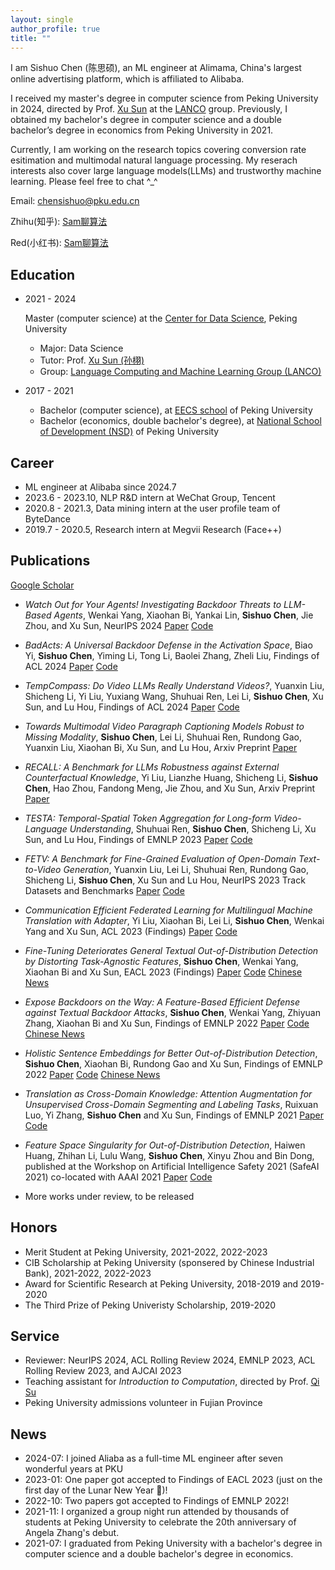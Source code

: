 ```yaml
---
layout: single
author_profile: true
title: ""
---
```


I am Sishuo Chen (陈思硕), an ML engineer at Alimama, China's largest online advertising platform, which is affiliated to Alibaba. 

I received my master's degree in computer science from Peking University in 2024, directed by Prof. [Xu Sun](https://xusun26.github.io/) at the [LANCO](https://lancopku.github.io/) group. 
Previously, I obtained my bachelor's degree in computer science and a double bachelor’s degree in economics from Peking University in 2021.

Currently, I am working on the research topics covering conversion rate esitimation and multimodal natural language processing.
My reserach interests also cover large language models(LLMs) and trustworthy machine learning.
Please feel free to chat ^_^

Email: [chensishuo@pku.edu.cn](mailto:chensishuo@pku.edu.cn)

Zhihu(知乎): [Sam聊算法](https://www.zhihu.com/people/journey-17-51/columns)

Red(小红书): [Sam聊算法](https://www.xiaohongshu.com/user/profile/5b40a80311be103d7c8cfa08?xhsshare=CopyLink&appuid=5b40a80311be103d7c8cfa08&apptime=1721415921)



## Education 

-  2021 - 2024 
    
    Master (computer science) at the [Center for Data Science](https://www.ds.pku.edu.cn/), Peking University
    
    -    Major: Data Science    
    -    Tutor: Prof. [Xu Sun (孙栩)](https://xusun.org)
    -    Group:  [Language Computing and Machine Learning Group (LANCO)](https://lancopku.github.io/)
- 2017 - 2021
    
    -    Bachelor (computer science), at [EECS school](https://eecs.pku.edu.cn/) of Peking University
    -    Bachelor (economics, double bachelor's degree), at [National School of Development (NSD)](https://en.nsd.pku.edu.cn/) of Peking University

## Career 
- ML engineer at Alibaba since 2024.7
- 2023.6 - 2023.10, NLP R&D intern at WeChat Group, Tencent
- 2020.8 - 2021.3, Data mining intern at the user profile team of ByteDance   
- 2019.7 - 2020.5, Research intern at Megvii Research (Face++) 

## Publications 
 
[Google Scholar](https://scholar.google.com/citations?user=Jn6gAIAAAAAJ&hl=en) 

- *Watch Out for Your Agents! Investigating Backdoor Threats to LLM-Based Agents*, Wenkai Yang, Xiaohan Bi, Yankai Lin, **Sishuo Chen**, Jie Zhou, and Xu Sun, NeurIPS 2024 [Paper](https://arxiv.org/abs/2402.11208) [Code](https://github.com/lancopku/agent-backdoor-attacks)

- *BadActs: A Universal Backdoor Defense in the Activation Space*, Biao Yi, **Sishuo Chen**, Yiming Li, Tong Li, Baolei Zhang, Zheli Liu, Findings of ACL 2024 [Paper](https://arxiv.org/abs/2405.11227) [Code](https://github.com/clearloveclearlove/BadActs)

- *TempCompass: Do Video LLMs Really Understand Videos?*, Yuanxin Liu, Shicheng Li, Yi Liu, Yuxiang Wang, Shuhuai Ren, Lei Li, **Sishuo Chen**, Xu Sun, and Lu Hou, Findings of ACL 2024 [Paper](https://arxiv.org/abs/2403.00476) [Code](https://arxiv.org/abs/2403.00476)

- *Towards Multimodal Video Paragraph Captioning Models Robust to Missing Modality*, **Sishuo Chen**, Lei Li,  Shuhuai Ren, Rundong Gao, Yuanxin Liu, Xiaohan Bi, Xu Sun, and Lu Hou, Arxiv Preprint [Paper](https://arxiv.org/abs/2403.19221)

- *RECALL: A Benchmark for LLMs Robustness against External Counterfactual Knowledge*, Yi Liu, Lianzhe Huang, Shicheng Li, **Sishuo Chen**, Hao Zhou, Fandong Meng, Jie Zhou, and Xu Sun, Arxiv Preprint [Paper](https://arxiv.org/abs/2311.08147) 

- *TESTA: Temporal-Spatial Token Aggregation
for Long-form Video-Language Understanding*, Shuhuai Ren, **Sishuo Chen**, Shicheng Li, Xu Sun, and Lu Hou, Findings of EMNLP 2023 [Paper](https://arxiv.org/pdf/2310.19060.pdf) [Code](https://github.com/RenShuhuai-Andy/TESTA)

- *FETV: A Benchmark for Fine-Grained Evaluation of Open-Domain Text-to-Video Generation*, Yuanxin Liu, Lei Li, Shuhuai Ren, Rundong Gao, Shicheng Li, **Sishuo Chen**, Xu Sun and Lu Hou, NeurIPS 2023 Track Datasets and Benchmarks [Paper](https://nips.cc/virtual/2023/poster/73413) [Code](https://github.com/llyx97/FETV)

- *Communication Efficient Federated Learning for Multilingual Machine Translation with Adapter*, Yi Liu, Xiaohan Bi, Lei Li, **Sishuo Chen**, Wenkai Yang and Xu Sun, ACL 2023 (Findings)  [Paper](https://arxiv.org/abs/2305.12449) [Code](https://github.com/lancopku/FedMNMT)

- *Fine-Tuning Deteriorates General Textual Out-of-Distribution Detection by Distorting Task-Agnostic Features*, **Sishuo Chen**, Wenkai Yang, Xiaohan Bi and Xu Sun, EACL 2023 (Findings) [Paper](https://arxiv.org/abs/2301.12715) [Code](https://github.com/lancopku/GNOME) [Chinese News](https://mp.weixin.qq.com/s/LYG9nKLVU6C2l1o51Jygeg)

- *Expose Backdoors on the Way: A Feature-Based Efficient Defense against Textual Backdoor Attacks*, **Sishuo Chen**, Wenkai Yang, Zhiyuan Zhang, Xiaohan Bi and Xu Sun, Findings of EMNLP 2022 [Paper](https://arxiv.org/abs/2210.07907) [Code](https://github.com/lancopku/DAN) [Chinese News](https://mp.weixin.qq.com/s/-LvfCMSsDimmlVlOBedu5Q)

- *Holistic Sentence Embeddings for Better Out-of-Distribution Detection*, **Sishuo Chen**, Xiaohan Bi, Rundong Gao and Xu Sun, Findings of EMNLP 2022 [Paper](https://arxiv.org/abs/2210.07485) [Code](https://github.com/lancopku/Avg-Avg) [Chinese News](https://mp.weixin.qq.com/s/A_aKO5xFkALxM8tC4alGRg)

-  *Translation as Cross-Domain Knowledge: Attention Augmentation for Unsupervised Cross-Domain Segmenting and Labeling Tasks*, Ruixuan Luo, Yi Zhang, **Sishuo Chen** and Xu Sun, Findings of EMNLP 2021 [Paper](https://aclanthology.org/2021.findings-emnlp.163.pdf) [Code](https://github.com/lancopku/Attention-Augmentation) 

 - *Feature Space Singularity for Out-of-Distribution Detection*, Haiwen Huang, Zhihan Li, Lulu Wang, **Sishuo Chen**, Xinyu  Zhou and  Bin  Dong, published at the Workshop on Artificial Intelligence Safety 2021 (SafeAI 2021) co-located with AAAI 2021  [Paper](https://arxiv.org/abs/2011.14654) [Code](https://github.com/megvii-research/FSSD_OoD_Detection)
 - More works under review, to be released

## Honors

- Merit Student at Peking University, 2021-2022, 2022-2023
- CIB Scholarship at Peking University (sponsered by Chinese Industrial Bank), 2021-2022, 2022-2023
- Award for Scientific Research at Peking University, 2018-2019 and 2019-2020
- The Third Prize of Peking Univeristy Scholarship, 2019-2020

## Service
- Reviewer: NeurIPS 2024, ACL Rolling Review 2024, EMNLP 2023, ACL Rolling Review 2023, and AJCAI 2023
- Teaching assistant for *Introduction to Computation*, directed by Prof. [Qi Su](https://pkudh.org/service/suqi/)
- Peking University admissions volunteer in Fujian Province


## News
- 2024-07: I joined Aliaba as a full-time ML engineer after seven wonderful years at PKU
- 2023-01: One paper got accepted to Findings of EACL 2023 (just on the first day of the Lunar New Year 🎉)!
- 2022-10: Two papers got accepted to Findings of EMNLP 2022!
- 2021-11: I organized a group night run attended by thousands of students at Peking University to celebrate the 20th anniversary of Angela Zhang's debut.
- 2021-07: I graduated from Peking University with a bachelor's degree in computer science and a double bachelor's degree in economics.

